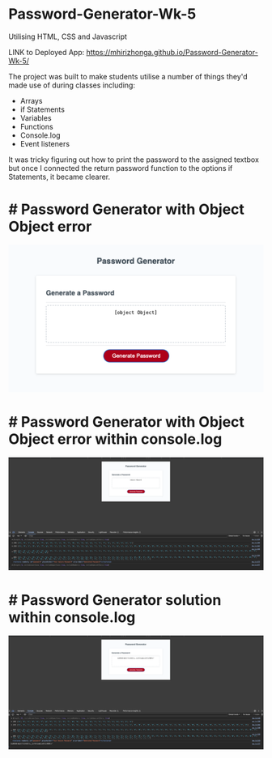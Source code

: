 # Password-Generator-Wk-5
Utilising HTML, CSS and Javascript

LINK to Deployed App: https://mhirizhonga.github.io/Password-Generator-Wk-5/

The project was built to make students utilise a number of things they'd made use of during classes including:
- Arrays
- if Statements
- Variables
- Functions
- Console.log
- Event listeners

It was tricky figuring out how to print the password to the assigned textbox but once I connected the return password function to the options if Statements, it became clearer.

# # Password Generator with Object Object error
<img src="./assets/img/Object Object Error.png">

# # Password Generator with Object Object error within console.log
<img src="./assets/img/Object Object Error console.png">

# # Password Generator solution within console.log
<img src="./assets/img/PW Generator Solution in console.png">